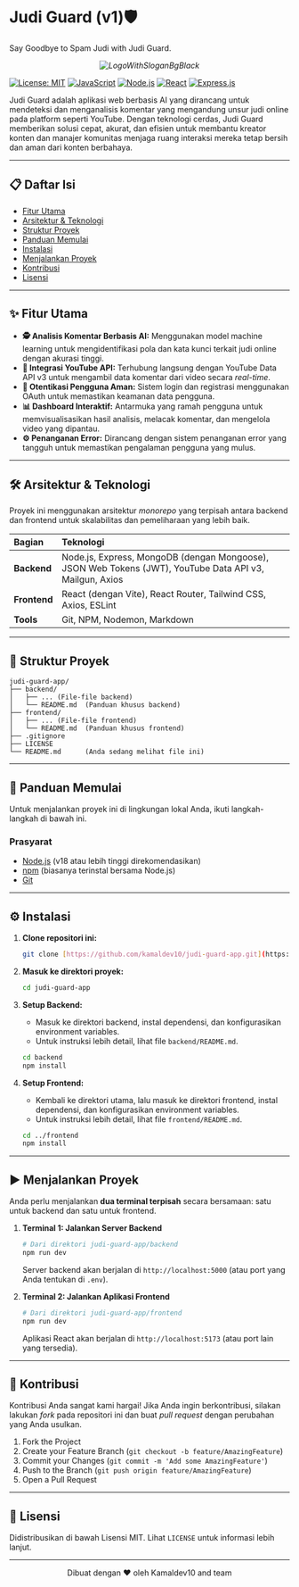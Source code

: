 # Judi Guard (v1)🛡

<p align="left">Say Goodbye to Spam Judi  with Judi Guard.</p>

_<p align="center">![LogoWithSloganBgBlack](https://github.com/user-attachments/assets/162c46d0-584a-40ce-bfab-5f4290028cb9) </p>_

[![License: MIT](https://img.shields.io/badge/License-MIT-yellow.svg)](https://opensource.org/licenses/MIT)
[![JavaScript](https://img.shields.io/badge/JavaScript-ES6+-yellow?logo=javascript&logoColor=black)](https://www.javascript.com/)
[![Node.js](https://img.shields.io/badge/Node.js-18.x-green?logo=node.js)](https://nodejs.org/)
[![React](https://img.shields.io/badge/React-18.x-blue?logo=react)](https://reactjs.org/)
[![Express.js](https://img.shields.io/badge/Express.js-4.x-lightgrey?logo=express)](https://expressjs.com/)

Judi Guard adalah aplikasi web berbasis AI yang dirancang untuk mendeteksi dan menganalisis komentar yang mengandung unsur judi online pada platform seperti YouTube. Dengan teknologi cerdas, Judi Guard memberikan solusi cepat, akurat, dan efisien untuk membantu kreator konten dan manajer komunitas menjaga ruang interaksi mereka tetap bersih dan aman dari konten berbahaya.

---

## 📋 Daftar Isi

- [Fitur Utama](#-fitur-utama)
- [Arsitektur & Teknologi](#-arsitektur--teknologi)
- [Struktur Proyek](#-struktur-proyek)
- [Panduan Memulai](#-panduan-memulai)
- [Instalasi](#-instalasi)
- [Menjalankan Proyek](#-menjalankan-proyek)
- [Kontribusi](#-kontribusi)
- [Lisensi](#-lisensi)

---

## ✨ Fitur Utama

- **🕵️ Analisis Komentar Berbasis AI:** Menggunakan model machine learning untuk mengidentifikasi pola dan kata kunci terkait judi online dengan akurasi tinggi.
- **🔗 Integrasi YouTube API:** Terhubung langsung dengan YouTube Data API v3 untuk mengambil data komentar dari video secara _real-time_.
- **👤 Otentikasi Pengguna Aman:** Sistem login dan registrasi menggunakan OAuth untuk memastikan keamanan data pengguna.
- **📊 Dashboard Interaktif:** Antarmuka yang ramah pengguna untuk memvisualisasikan hasil analisis, melacak komentar, dan mengelola video yang dipantau.
- **⚙️ Penanganan Error:** Dirancang dengan sistem penanganan error yang tangguh untuk memastikan pengalaman pengguna yang mulus.

---

## 🛠️ Arsitektur & Teknologi

Proyek ini menggunakan arsitektur _monorepo_ yang terpisah antara backend dan frontend untuk skalabilitas dan pemeliharaan yang lebih baik.

| Bagian       | Teknologi                                                                                               |
| :----------- | :------------------------------------------------------------------------------------------------------ |
| **Backend**  | Node.js, Express, MongoDB (dengan Mongoose), JSON Web Tokens (JWT), YouTube Data API v3, Mailgun, Axios |
| **Frontend** | React (dengan Vite), React Router, Tailwind CSS, Axios, ESLint                                          |
| **Tools**    | Git, NPM, Nodemon, Markdown                                                                             |

---

## 📁 Struktur Proyek

```
judi-guard-app/
├── backend/
│   ├── ... (File-file backend)
│   └── README.md  (Panduan khusus backend)
├── frontend/
│   ├── ... (File-file frontend)
│   └── README.md  (Panduan khusus frontend)
├── .gitignore
├── LICENSE
└── README.md      (Anda sedang melihat file ini)
```

---

## 🚀 Panduan Memulai

Untuk menjalankan proyek ini di lingkungan lokal Anda, ikuti langkah-langkah di bawah ini.

### Prasyarat

- [Node.js](https://nodejs.org/en/) (v18 atau lebih tinggi direkomendasikan)
- [npm](https://www.npmjs.com/) (biasanya terinstal bersama Node.js)
- [Git](https://git-scm.com/)

---

## ⚙️ Instalasi

1.  **Clone repositori ini:**

    ```sh
    git clone [https://github.com/kamaldev10/judi-guard-app.git](https://github.com/kamaldev10/judi-guard-app.git)
    ```

2.  **Masuk ke direktori proyek:**

    ```sh
    cd judi-guard-app
    ```

3.  **Setup Backend:**

    - Masuk ke direktori backend, instal dependensi, dan konfigurasikan environment variables.
    - Untuk instruksi lebih detail, lihat file `backend/README.md`.

    ```sh
    cd backend
    npm install
    ```

4.  **Setup Frontend:**
    - Kembali ke direktori utama, lalu masuk ke direktori frontend, instal dependensi, dan konfigurasikan environment variables.
    - Untuk instruksi lebih detail, lihat file `frontend/README.md`.
    ```sh
    cd ../frontend
    npm install
    ```

---

## ▶️ Menjalankan Proyek

Anda perlu menjalankan **dua terminal terpisah** secara bersamaan: satu untuk backend dan satu untuk frontend.

1.  **Terminal 1: Jalankan Server Backend**

    ```sh
    # Dari direktori judi-guard-app/backend
    npm run dev
    ```

    Server backend akan berjalan di `http://localhost:5000` (atau port yang Anda tentukan di `.env`).

2.  **Terminal 2: Jalankan Aplikasi Frontend**
    ```sh
    # Dari direktori judi-guard-app/frontend
    npm run dev
    ```
    Aplikasi React akan berjalan di `http://localhost:5173` (atau port lain yang tersedia).

---

## 🤝 Kontribusi

Kontribusi Anda sangat kami hargai! Jika Anda ingin berkontribusi, silakan lakukan _fork_ pada repositori ini dan buat _pull request_ dengan perubahan yang Anda usulkan.

1.  Fork the Project
2.  Create your Feature Branch (`git checkout -b feature/AmazingFeature`)
3.  Commit your Changes (`git commit -m 'Add some AmazingFeature'`)
4.  Push to the Branch (`git push origin feature/AmazingFeature`)
5.  Open a Pull Request

---

## 📄 Lisensi

Didistribusikan di bawah Lisensi MIT. Lihat `LICENSE` untuk informasi lebih lanjut.

---

<p align="center">Dibuat dengan ❤️ oleh Kamaldev10 and team</p>

